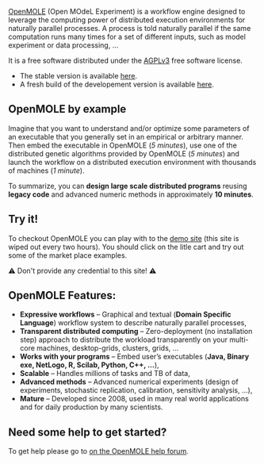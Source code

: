 [OpenMOLE](http://www.openmole.org) (Open MOdeL Experiment) is a workflow engine designed to leverage the computing power of distributed execution environments for naturally parallel processes. A process is told naturally parallel if the same computation runs many times for a set of different inputs, such as model experiment or data processing, ...

It is a free software distributed under the [AGPLv3](http://www.gnu.org/licenses/agpl.html) free software license.

* The stable version is available [here](http://openmole.org).
* A fresh build of the developement version is available [here](http://next.openmole.org).

## OpenMOLE by example ##

Imagine that you want to understand and/or optimize some parameters of an executable that you generally set in an empirical or arbitrary manner. 
Then embed the executable in OpenMOLE (*5 minutes*), use one of the distributed genetic algorithms provided by OpenMOLE (*5 minutes*) and launch the workflow on a distributed execution environment with thousands of machines (*1 minute*).

To summarize, you can **design large scale distributed programs** reusing **legacy code** and advanced numeric methods in approximately **10 minutes**.

## Try it! ##

To checkout OpenMOLE you can play with to the [demo site](http://demo.openmole.org) (this site is wiped out every two hours). You should click on the litle cart and try out some of the market place examples.

:warning: Don't provide any credential to this site! :warning:

## OpenMOLE Features: ##

  - **Expressive workflows** – Graphical and textual (**Domain Specific Language**) workflow system to describe naturally parallel processes,
  - **Transparent distributed computing** – Zero-deployment (no installation step) approach to distribute the workload transparently on your multi-core machines, desktop-grids, clusters, grids, ...
  - **Works with your programs** – Embed user’s executables (**Java, Binary exe, NetLogo, R, Scilab, Python, C++, ...**),
  - **Scalable** – Handles millions of tasks and TB of data,
  - **Advanced methods** – Advanced numerical experiments (design of experiments, stochastic replication, calibration, sensitivity analysis, ...),
  - **Mature** – Developed since 2008, used in many real world applications and for daily production by many scientists.

## Need some help to get started? ##

To get help please go to [on the OpenMOLE help forum](http://ask.openmole.org).
